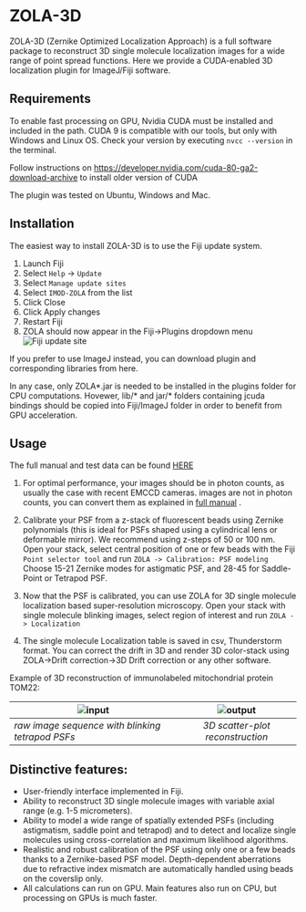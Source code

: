 # ZOLA-3D
ZOLA-3D (Zernike Optimized Localization Approach) is a full software package to reconstruct 3D single molecule localization images for a wide range of point spread functions.
Here we provide a CUDA-enabled 3D localization plugin for ImageJ/Fiji software. 

## Requirements


To enable fast processing on GPU, Nvidia CUDA must be installed and included in the path. CUDA 9 is  compatible with our tools, but only with Windows and Linux OS.
Check your version by executing `nvcc --version` in the terminal.

Follow instructions on https://developer.nvidia.com/cuda-80-ga2-download-archive to install older version of CUDA

The plugin was tested on Ubuntu, Windows and Mac. 

## Installation

The easiest way to install ZOLA-3D is to use the Fiji update system.

1. Launch Fiji
2. Select `Help` -> `Update`
3. Select `Manage update sites`
4. Select `IMOD-ZOLA` from the list
5. Click Close
6. Click Apply changes
7. Restart Fiji
7. ZOLA should now appear in the Fiji->Plugins dropdown menu
![Fiji update site](https://github.com/imodpasteur/ZOLA-3D/blob/master/images/fiji%20update.png)

If you prefer to use ImageJ instead, you can download plugin and corresponding libraries from here.

In any case, only ZOLA*.jar is needed to be installed in the plugins folder for CPU computations. Hovewer, lib/* and jar/* folders containing jcuda bindings should be copied into Fiji/ImageJ folder in order to benefit from GPU acceleration. 

## Usage

The full manual and test data can be found [HERE](https://www.dropbox.com/sh/5h4kz7ruuv3iw0b/AAD4JSNIT-L17mVr1EqMi2WRa?dl=0)

1. For optimal performance, your images should be in photon counts, as usually the case with recent EMCCD cameras. images are not in photon counts, you can convert them as explained in [full manual](https://www.dropbox.com/sh/5h4kz7ruuv3iw0b/AAD4JSNIT-L17mVr1EqMi2WRa?dl=0) .

2. Calibrate your PSF from a z-stack of fluorescent beads using Zernike polynomials (this is ideal for PSFs shaped using a cylindrical lens or deformable mirror). We recommend using z-steps of 50 or 100 nm.
Open your stack, select central position of one or few beads with the Fiji `Point selector tool` and run `ZOLA -> Calibration: PSF modeling`
Choose 15-21 Zernike modes for astigmatic PSF, and 28-45 for Saddle-Point or Tetrapod PSF.

3. Now that the PSF is calibrated, you can use ZOLA for 3D single molecule localization based super-resolution microscopy. 
Open your stack with single molecule blinking images, select region of interest and run `ZOLA -> Localization`

4. The single molecule Localization table is saved in csv, Thunderstorm format. You can correct the drift in 3D and render 3D color-stack using ZOLA->Drift correction->3D Drift correction  or any other software. 

Example of 3D reconstruction of immunolabeled mitochondrial protein TOM22:

| ![input](https://github.com/imodpasteur/ZOLA-3D/blob/master/images/frames20130%2B50.gif)        | ![output](https://github.com/imodpasteur/ZOLA-3D/blob/master/images/anim-slow.gif) | 
| ------------- |:-------------:|
| *raw image sequence with blinking tetrapod PSFs*| *3D scatter-plot reconstruction* |



## Distinctive features:

* User-friendly interface implemented in Fiji.
* Ability to reconstruct 3D single molecule images with variable axial range (e.g. 1-5 micrometers).
* Ability to model a wide range of spatially extended PSFs (including astigmatism, saddle point and tetrapod) and to detect and localize single molecules using cross-correlation and maximum likelihood algorithms.
* Realistic and robust calibration of the PSF using only one or a few beads thanks to a Zernike-based PSF model. Depth-dependent aberrations due to refractive index mismatch  are automatically handled using beads on the coverslip only. 
* All calculations can run on GPU. Main features also run on CPU, but processing on GPUs is much faster.


